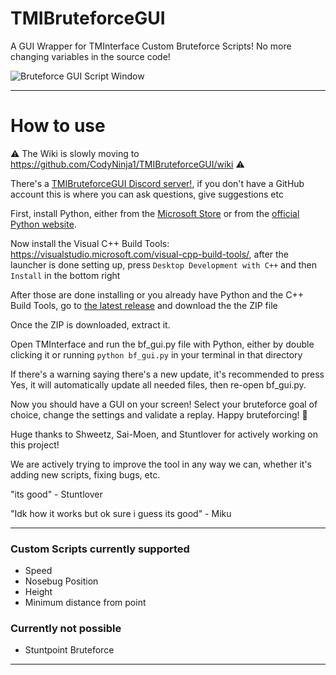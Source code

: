 # TMIBruteforceGUI
A GUI Wrapper for TMInterface Custom Bruteforce Scripts! No more changing variables in the source code!

![Bruteforce GUI Script Window](https://cdn.discordapp.com/attachments/1023241364751777904/1067087687011541012/TMIBruteforceGUI-preview.png)

---

# How to use
⚠️ The Wiki is slowly moving to https://github.com/CodyNinja1/TMIBruteforceGUI/wiki ⚠️

There's a [TMIBruteforceGUI Discord server!](https://discord.gg/Pr4beaVxhf), if you don't have a GitHub account this is where you can ask questions, give suggestions etc 

First, install Python, either from the [Microsoft Store](https://apps.microsoft.com/store/detail/python-311/9NRWMJP3717K) or from the [official Python website](https://www.python.org/downloads/release/python-3111/).

Now install the Visual C++ Build Tools: https://visualstudio.microsoft.com/visual-cpp-build-tools/, after the launcher is done setting up, press `Desktop Development with C++` and then `Install` in the bottom right

After those are done installing or you already have Python and the C++ Build Tools, go to [the latest release](https://github.com/CodyNinja1/TMIBruteforceGUI/releases/latest) and download the the ZIP file

Once the ZIP is downloaded, extract it.

Open TMInterface and run the bf_gui.py file with Python, either by double clicking it or running `python bf_gui.py` in your terminal in that directory

If there's a warning saying there's a new update, it's recommended to press Yes, it will automatically update all needed files, then re-open bf_gui.py.

Now you should have a GUI on your screen! Select your bruteforce goal of choice, change the settings and validate a replay. Happy bruteforcing! :partying_face:

Huge thanks to Shweetz, Sai-Moen, and Stuntlover for actively working on this project!


We are actively trying to improve the tool in any way we can, whether it's adding new scripts, fixing bugs, etc.


"its good" - Stuntlover

"Idk how it works but ok sure i guess its good" - Miku

---

### Custom Scripts currently supported
- Speed
- Nosebug Position
- Height
- Minimum distance from point

### Currently not possible
- Stuntpoint Bruteforce


---

